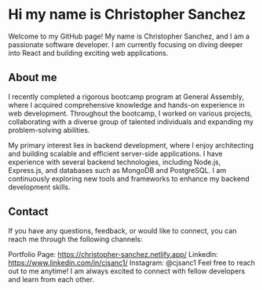 # Hi my name is Christopher Sanchez
Welcome to my GitHub page! My name is Christopher Sanchez, and I am a passionate software developer. I am currently focusing on diving deeper into React and building exciting web applications.

## About me
I recently completed a rigorous bootcamp program at General Assembly, where I acquired comprehensive knowledge and hands-on experience in web development. Throughout the bootcamp, I worked on various projects, collaborating with a diverse group of talented individuals and expanding my problem-solving abilities.

My primary interest lies in backend development, where I enjoy architecting and building scalable and efficient server-side applications. I have experience with several backend technologies, including Node.js, Express.js, and databases such as MongoDB and PostgreSQL. I am continuously exploring new tools and frameworks to enhance my backend development skills.

## Contact
If you have any questions, feedback, or would like to connect, you can reach me through the following channels:

Portfolio Page: https://christopher-sanchez.netlify.app/
LinkedIn: https://www.linkedin.com/in/cjsanc1/
Instagram: @cjsanc1
Feel free to reach out to me anytime! I am always excited to connect with fellow developers and learn from each other.

<!---
cjsanc1/cjsanc1 is a ✨ special ✨ repository because its `README.md` (this file) appears on your GitHub profile.
You can click the Preview link to take a look at your changes.
--->
